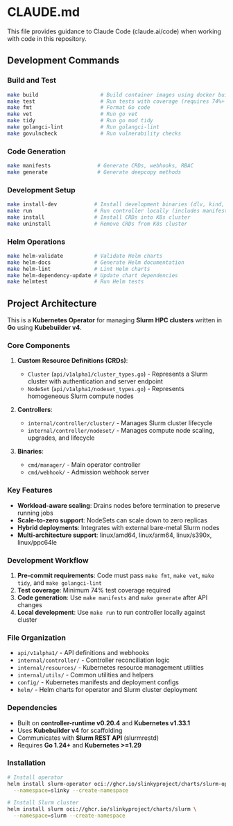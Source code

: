 # CLAUDE.md

This file provides guidance to Claude Code (claude.ai/code) when working with code in this repository.

## Development Commands

### Build and Test
```bash
make build                    # Build container images using docker buildx bake
make test                     # Run tests with coverage (requires 74%+ coverage)
make fmt                      # Format Go code
make vet                      # Run go vet
make tidy                     # Run go mod tidy
make golangci-lint            # Run golangci-lint
make govulncheck              # Run vulnerability checks
```

### Code Generation
```bash
make manifests               # Generate CRDs, webhooks, RBAC
make generate                # Generate deepcopy methods
```

### Development Setup
```bash
make install-dev            # Install development binaries (dlv, kind, etc.)
make run                    # Run controller locally (includes manifests, generate, fmt, tidy, vet)
make install                # Install CRDs into K8s cluster
make uninstall              # Remove CRDs from K8s cluster
```

### Helm Operations
```bash
make helm-validate          # Validate Helm charts
make helm-docs              # Generate Helm documentation
make helm-lint              # Lint Helm charts
make helm-dependency-update # Update chart dependencies
make helmtest               # Run Helm tests
```

## Project Architecture

This is a **Kubernetes Operator** for managing **Slurm HPC clusters** written in **Go** using **Kubebuilder v4**.

### Core Components

1. **Custom Resource Definitions (CRDs)**:
   - `Cluster` (`api/v1alpha1/cluster_types.go`) - Represents a Slurm cluster with authentication and server endpoint
   - `NodeSet` (`api/v1alpha1/nodeset_types.go`) - Represents homogeneous Slurm compute nodes

2. **Controllers**:
   - `internal/controller/cluster/` - Manages Slurm cluster lifecycle
   - `internal/controller/nodeset/` - Manages compute node scaling, upgrades, and lifecycle

3. **Binaries**:
   - `cmd/manager/` - Main operator controller
   - `cmd/webhook/` - Admission webhook server

### Key Features
- **Workload-aware scaling**: Drains nodes before termination to preserve running jobs
- **Scale-to-zero support**: NodeSets can scale down to zero replicas
- **Hybrid deployments**: Integrates with external bare-metal Slurm nodes
- **Multi-architecture support**: linux/amd64, linux/arm64, linux/s390x, linux/ppc64le

### Development Workflow
1. **Pre-commit requirements**: Code must pass `make fmt`, `make vet`, `make tidy`, and `make golangci-lint`
2. **Test coverage**: Minimum 74% test coverage required
3. **Code generation**: Use `make manifests` and `make generate` after API changes
4. **Local development**: Use `make run` to run controller locally against cluster

### File Organization
- `api/v1alpha1/` - API definitions and webhooks
- `internal/controller/` - Controller reconciliation logic
- `internal/resources/` - Kubernetes resource management utilities
- `internal/utils/` - Common utilities and helpers
- `config/` - Kubernetes manifests and deployment configs
- `helm/` - Helm charts for operator and Slurm cluster deployment

### Dependencies
- Built on **controller-runtime v0.20.4** and **Kubernetes v1.33.1**
- Uses **Kubebuilder v4** for scaffolding
- Communicates with **Slurm REST API** (slurmrestd)
- Requires **Go 1.24+** and **Kubernetes >=1.29**

### Installation
```bash
# Install operator
helm install slurm-operator oci://ghcr.io/slinkyproject/charts/slurm-operator \
  --namespace=slinky --create-namespace

# Install Slurm cluster
helm install slurm oci://ghcr.io/slinkyproject/charts/slurm \
  --namespace=slurm --create-namespace
```